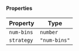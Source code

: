 #### Properties

| Property                         | Type         |
| -------------------------------- | ------------ |
| <a id="num-bins"></a> `num-bins` | `number`     |
| <a id="strategy"></a> `strategy` | `"num-bins"` |
